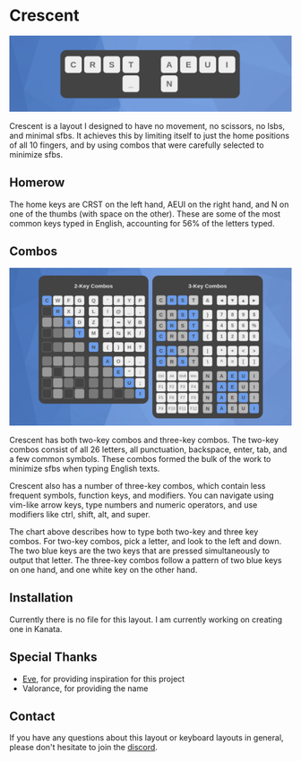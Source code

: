 # Crescent
![Crescent](crescent.png)

Crescent is a layout I designed to have no movement, no scissors, no lsbs, and minimal sfbs. It achieves this by limiting itself to just the home positions of all 10 fingers, and by using combos that were carefully selected to minimize sfbs. 

## Homerow
The home keys are CRST on the left hand, AEUI on the right hand, and N on one of the thumbs (with space on the other). These are some of the most common keys typed in English, accounting for 56% of the letters typed.

## Combos
![Crescent Info](crescent-info.png)

Crescent has both two-key combos and three-key combos. The two-key combos consist of all 26 letters, all punctuation, backspace, enter, tab, and a few common symbols. These combos formed the bulk of the work to minimize sfbs when typing English texts.

Crescent also has a number of three-key combos, which contain less frequent symbols, function keys, and modifiers. You can navigate using vim-like arrow keys, type numbers and numeric operators, and use modifiers like ctrl, shift, alt, and super.

The chart above describes how to type both two-key and three key combos. For two-key combos, pick a letter, and look to the left and down. The two blue keys are the two keys that are pressed simultaneously to output that letter. The three-key combos follow a pattern of two blue keys on one hand, and one white key on the other hand. 

## Installation
Currently there is no file for this layout. I am currently working on creating one in Kanata.

## Special Thanks
- [Eve](https://github.com/Apsu), for providing inspiration for this project
- Valorance, for providing the name

## Contact
If you have any questions about this layout or keyboard layouts in general, please don't hesitate to join the [discord](https://discord.com/invite/hhQ24W5gtP).
